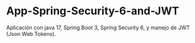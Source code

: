 # App-Spring-Security-6-and-JWT
Aplicación con java 17, Spring Boot 3, Spring Security 6, y manejo de JWT (Json Web Tokens).
